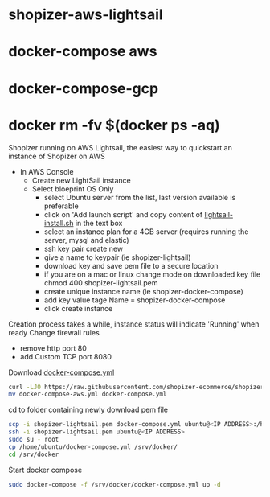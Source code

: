 # shopizer-aws-lightsail
# docker-compose aws
# docker-compose-gcp

# docker rm -fv $(docker ps -aq)

Shopizer running on AWS Lightsail, the easiest way to quickstart an instance of Shopizer on AWS

  - In AWS Console
    - Create new LightSail instance
    - Select bloeprint OS Only
      - select Ubuntu server from the list, last version available is preferable
      - click on 'Add launch script' and copy content of [lightsail-install.sh](https://github.com/shopizer-ecommerce/shopizer-docker-compose/blob/master/lightsail-install.sh) in the text box
      - select an instance plan for a 4GB server (requires running the server, mysql and elastic)
      - ssh key pair create new
      - give a name to keypair (ie shopizer-lightsail)
      - download key and save pem file to a secure location
      - if you are on a mac or linux change mode on downloaded key file chmod 400 shopizer-lightsail.pem
      - create unique instance name (ie shopizer-docker-compose)
      - add key value tage Name = shopizer-docker-compose
      - click create instance

Creation process takes a while, instance status will indicate 'Running' when ready
Change firewall rules
- remove http port 80
- add Custom TCP port 8080

Download [docker-compose.yml](https://github.com/shopizer-ecommerce/shopizer-aws-lightsail/blob/master/docker-compose.yml)
```sh
curl -LJO https://raw.githubusercontent.com/shopizer-ecommerce/shopizer-docker-compose/master/docker-compose-aws.yml
mv docker-compose-aws.yml docker-compose.yml
```

cd to folder containing newly download pem file
```sh
scp -i shopizer-lightsail.pem docker-compose.yml ubuntu@<IP ADDRESS>:/home/ubuntu
ssh -i shopizer-lightsail.pem ubuntu@<IP ADDRESS>
sudo su - root
cp /home/ubuntu/docker-compose.yml /srv/docker/
cd /srv/docker
```

Start docker compose

```sh
sudo docker-compose -f /srv/docker/docker-compose.yml up -d
```
